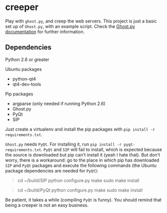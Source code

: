 creeper
=======

Play with `ghost.py`, and creep the web servers. This project is just a basic set up of `Ghost.py`, with an example script. Check the [Ghost.py documentation](http://carrerasrodrigo.github.com/Ghost.py/) for further information.

## Dependencies
Python 2.6 or greater

Ubuntu packages
* python-qt4
* qt4-dev-tools

Pip packages
* argparse (only needed if running Python 2.6)
* Ghost.py
* PyQt
* SIP

Just create a virtualenv and install the pip packages with `pip install -r requirements.txt`.

`Ghost.py` needs `PyQt`. For installing it, run `pip install -r pyqt-requirements.txt`. `PyQt` and `SIP` will fail to install, which is expected because the source is downloaded but pip can't install it (yeah I hate that). But don't worry, there is a workaround: go to the place in which pip has downloaded `SIP` and `PyQt` packages and execute the following commands (the Ubuntu package dependencies are needed for `PyQt`):

> cd ~/build/SIP
python configure.py
make
sudo make install 

> cd ~/build/PyQt
python configure.py
make
sudo make install

Be patient, it takes a while (compiling `PyQt` is funny). You should remind that being a creeper is not an easy business.

